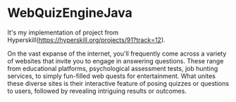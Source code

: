 # WebQuizEngineJava
It's my implementation of project from Hyperskill(https://hyperskill.org/projects/91?track=12). 

On the vast expanse of the internet, you'll frequently come across a variety of websites that invite you to engage in answering questions. These range from educational platforms, psychological assessment tests, job hunting services, to simply fun-filled web quests for entertainment. What unites these diverse sites is their interactive feature of posing quizzes or questions to users, followed by revealing intriguing results or outcomes.
